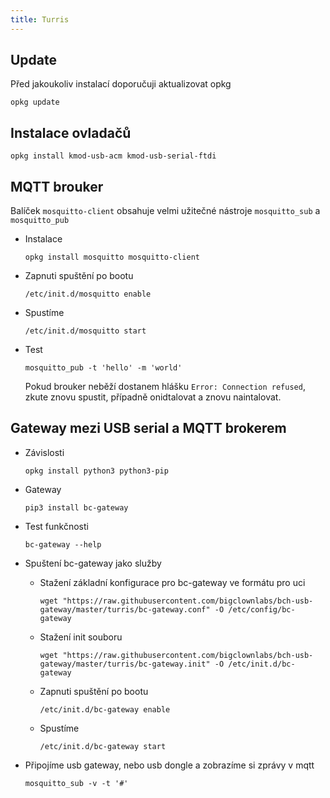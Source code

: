 ```yaml
---
title: Turris
---
```


## Update
  Před jakoukoliv instalací doporučuji aktualizovat opkg
  ```
  opkg update
  ```

## Instalace ovladačů
  ```
  opkg install kmod-usb-acm kmod-usb-serial-ftdi
  ```

## MQTT brouker

  Balíček `mosquitto-client` obsahuje velmi užitečné nástroje `mosquitto_sub` a `mosquitto_pub`

  * Instalace
    ```
    opkg install mosquitto mosquitto-client
    ```

  * Zapnuti spuštění po bootu
    ```
    /etc/init.d/mosquitto enable
    ```

  * Spustíme
    ```
    /etc/init.d/mosquitto start
    ```

  * Test
    ```
    mosquitto_pub -t 'hello' -m 'world'
    ```
    Pokud brouker neběží dostanem hlášku `Error: Connection refused`, zkute znovu spustit, případně onidtalovat a znovu naintalovat.

## Gateway mezi USB serial a MQTT brokerem

  * Závislosti
    ```
    opkg install python3 python3-pip
    ```

  * Gateway
    ```
    pip3 install bc-gateway
    ```

  * Test funkčnosti
    ```
    bc-gateway --help
    ```

  * Spuštení bc-gateway jako služby

    * Stažení základní konfigurace pro bc-gateway ve formátu pro uci
      ```
      wget "https://raw.githubusercontent.com/bigclownlabs/bch-usb-gateway/master/turris/bc-gateway.conf" -O /etc/config/bc-gateway
      ```

    * Stažení init souboru
      ```
      wget "https://raw.githubusercontent.com/bigclownlabs/bch-usb-gateway/master/turris/bc-gateway.init" -O /etc/init.d/bc-gateway
      ```

    * Zapnuti spuštění po bootu
      ```
      /etc/init.d/bc-gateway enable
      ```

    * Spustíme
      ```
      /etc/init.d/bc-gateway start
      ```

  * Připojíme usb gateway, nebo usb dongle a zobrazíme si zprávy v mqtt

    ```
    mosquitto_sub -v -t '#'
    ```
